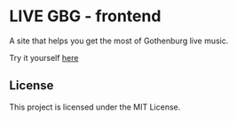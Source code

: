 # LIVE GBG - frontend
A site that helps you get the most of Gothenburg live music.

Try it yourself <a href="https://www.livegbg.se">here</a>
## License

This project is licensed under the MIT License.
